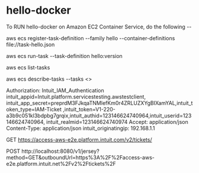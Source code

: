 # hello-docker
To RUN hello-docker on Amazon EC2 Container Service, do the following --

aws ecs register-task-definition --family hello --container-definitions file://task-hello.json

aws ecs run-task --task-definition hello:version

aws ecs list-tasks

aws ecs describe-tasks --tasks <<task-id>>


Authorization: Intuit_IAM_Authentication intuit_appid=Intuit.platform.servicestesting.awstestclient, intuit_app_secret=preprdM3FJkqaTNMlefKm0r4ZRLUZXYgBIXamYAL,intuit_token_type=IAM-Ticket ,intuit_token=V1-220-a3b9c051kl3bdpbg7grqix,intuit_authid=123146624740964,intuit_userid=123146624740964, intuit_realmid=123146624740974
Accept: application/json
Content-Type: application/json
intuit_originatingip: 192.168.1.1

GET https://access-aws-e2e.platform.intuit.com/v2/tickets/

POST http://localhost:8080/v1/jersey?method=GET&outboundUrl=https%3A%2F%2Faccess-aws-e2e.platform.intuit.net%2Fv2%2Ftickets%2F